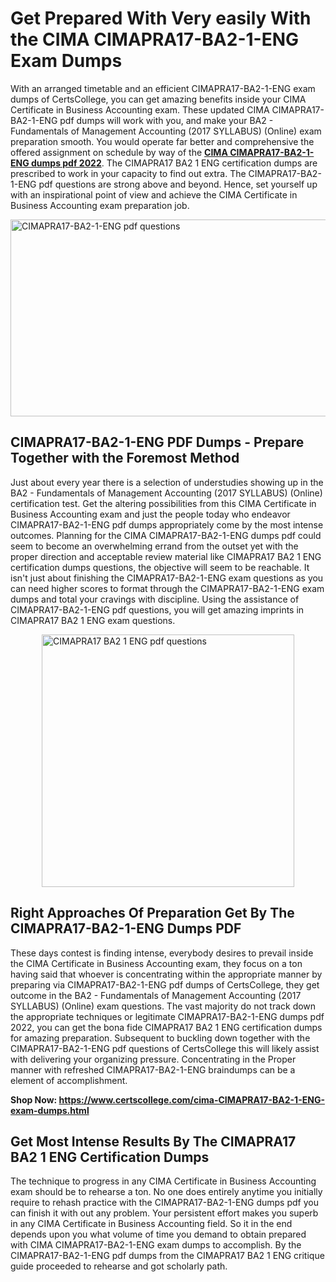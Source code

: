 <h1><strong>Get Prepared With Very easily With the CIMA CIMAPRA17-BA2-1-ENG Exam Dumps&nbsp;</strong></h1>
<p><span style="font-weight: 400;">With an arranged timetable and an efficient  CIMAPRA17-BA2-1-ENG exam dumps of CertsCollege, you can get amazing benefits inside your CIMA Certificate in Business Accounting exam. These updated CIMA CIMAPRA17-BA2-1-ENG pdf dumps will work with you, and make your BA2 - Fundamentals of Management Accounting (2017 SYLLABUS) (Online) exam preparation smooth. You would operate far better and comprehensive the offered assignment on schedule by way of the <strong><a href="https://www.certscollege.com/cima-CIMAPRA17-BA2-1-ENG-exam-dumps.html">CIMA CIMAPRA17-BA2-1-ENG dumps pdf 2022</a></strong>. The CIMAPRA17 BA2 1 ENG certification dumps are prescribed to work in your capacity to find out extra. The  CIMAPRA17-BA2-1-ENG pdf questions are strong above and beyond. Hence, set yourself up with an inspirational point of view and achieve the CIMA Certificate in Business Accounting exam preparation job.&nbsp;</span></p>
<p><span style="font-weight: 400;"><img style="display: block; margin-left: auto; margin-right: auto;" src="https://i.ibb.co/CPDK3ps/Yellow-and-Blue-Initiative-Blog-Banner.png" alt="CIMAPRA17-BA2-1-ENG pdf questions" width="559" height="315" /></span></p>
<h2><strong>CIMAPRA17-BA2-1-ENG PDF Dumps - Prepare Together with the Foremost Method</strong></h2>
<p><span style="font-weight: 400;">Just about every year there is a selection of understudies showing up in the BA2 - Fundamentals of Management Accounting (2017 SYLLABUS) (Online) certification test. Get the altering possibilities from this CIMA Certificate in Business Accounting exam and just the people today who endeavor CIMAPRA17-BA2-1-ENG pdf dumps appropriately come by the most intense outcomes. Planning for the CIMA CIMAPRA17-BA2-1-ENG dumps pdf could seem to become an overwhelming errand from the outset yet with the proper direction and acceptable review material like CIMAPRA17 BA2 1 ENG certification dumps questions, the objective will seem to be reachable. It isn't just about finishing the CIMAPRA17-BA2-1-ENG exam questions as you can need higher scores to format through the CIMAPRA17-BA2-1-ENG exam dumps and total your cravings with discipline. Using the assistance of CIMAPRA17-BA2-1-ENG pdf questions, you will get amazing imprints in CIMAPRA17 BA2 1 ENG exam questions.</span></p>
<p><span style="font-weight: 400;"><a href="https://tinyurl.com/y7jcgal3"><img style="display: block; margin-left: auto; margin-right: auto;" src="https://i.ibb.co/9tMrhdY/Teacher-Appreciation-Invitation.png" alt="CIMAPRA17 BA2 1 ENG pdf questions " width="404" height="404" /></a></span></p>
<h2><strong>Right Approaches Of Preparation Get By The CIMAPRA17-BA2-1-ENG Dumps PDF</strong></h2>
<p><span style="font-weight: 400;">These days contest is finding intense, everybody desires to prevail inside the CIMA Certificate in Business Accounting exam, they focus on a ton having said that whoever is concentrating within the appropriate manner by preparing via CIMAPRA17-BA2-1-ENG pdf dumps of CertsCollege, they get outcome in the BA2 - Fundamentals of Management Accounting (2017 SYLLABUS) (Online) exam questions. The vast majority do not track down the appropriate techniques or legitimate CIMAPRA17-BA2-1-ENG dumps pdf 2022, you can get the bona fide CIMAPRA17 BA2 1 ENG certification dumps for amazing preparation. Subsequent to buckling down together with the  CIMAPRA17-BA2-1-ENG pdf questions of CertsCollege this will likely assist with delivering your organizing pressure. Concentrating in the Proper manner with refreshed CIMAPRA17-BA2-1-ENG braindumps can be a element of accomplishment.</span></p>
<p><span style="font-weight: 400;"><strong>Shop Now: <a href="https://www.certscollege.com/cima-CIMAPRA17-BA2-1-ENG-exam-dumps.html">https://www.certscollege.com/cima-CIMAPRA17-BA2-1-ENG-exam-dumps.html</a></strong></span></p>
<h2><strong>Get Most Intense Results By The CIMAPRA17 BA2 1 ENG Certification Dumps</strong></h2>
<p><span style="font-weight: 400;">The technique to progress in any CIMA Certificate in Business Accounting exam should be to rehearse a ton. No one does entirely anytime you initially require to rehash practice with the CIMAPRA17-BA2-1-ENG dumps pdf you can finish it with out any problem. Your persistent effort makes you superb in any CIMA Certificate in Business Accounting field. So it in the end depends upon you what volume of time you demand to obtain prepared with CIMA CIMAPRA17-BA2-1-ENG exam dumps to accomplish. By the CIMAPRA17-BA2-1-ENG pdf dumps from the CIMAPRA17 BA2 1 ENG critique guide proceeded to rehearse and got scholarly path.</span></p>
